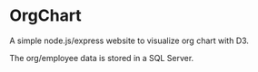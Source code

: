 # OrgChart

A simple node.js/express website to visualize org chart with D3.

The org/employee data is stored in a SQL Server.
